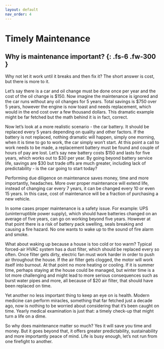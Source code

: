```yaml
---
layout: default
nav_order: 4
---
```


# Timely Maintenance

Why is maintenance important?
{: .fs-6 .fw-300 }
---

Why not let it work until it breaks and then fix it? The short answer is cost, but there is more to it.

Let’s say there is a car and oil change must be done once per year and the cost of the oil change is $150. Now imagine the maintenance is ignored and the car runs without any oil changes for 5 years. Total savings is $750 over 5 years, however the engine is now toast and needs replacement, which would in the end cost over a few thousand dollars. This dramatic example might be far fetched but the math behind it is in fact, correct.

Now let’s look at a more realistic scenario - the car battery. It should be replaced every 5 years depending on quality and other factors. If the battery is not replaced, nothing dramatic will happen, simply one morning, when it is time to go to work, the car simply won’t start. At this point a call to work needs to be made, a replacement battery must be found and couple of hours of pay are lost. Let’s say new battery costs $150 and lasts for five years, which works out to $30 per year. By going beyond battery service life, savings are $30 but trade offs are much greater, including lack of predictability - is the car going to start today?

Performing due diligence on maintenance saves money, time and more importantly, headaches. More over proper maintenance will extend life, instead of changing car every 7 years, it can be changed every 10 or even 15 years. In this case, cost of maintenance will be a fraction of purchasing a new vehicle.

In some cases proper maintenance is a safety issue. For example: UPS (uninterruptible power supply), which should have batteries changed on an average of five years, can go on working beyond five years. However at that point there is a risk of battery pack swelling, seals breaking and causing a fire hazard. No one wants to wake up to the sound of fire alarm and smoke.

What about waking up because a house is too cold or too warm? Typical forced-air HVAC system has a dust filter, which should be replaced every so often. Once filter gets dirty, electric fan must work harder in order to push air throughout the house. If the air filter gets clogged, the motor will work itself into burnout. At that point no more heating or cooling. If it is summer time, perhaps staying at the house could be managed, but winter time is a lot more challenging and might lead to more serious consequences such as burst water pipes and more, all because of $20 air filter, that should have been replaced on time.

Yet another no less important thing to keep an eye on is health. Modern medicine can perform miracles, something that far fetched just a decade ago, now is nothing to be worried about considering that it’s been caught on time. Yearly medical examination is just that: a timely check-up that might turn a life on a dime.

So why does maintenance matter so much? Yes it will save you time and money. But it goes beyond that, it offers greater predictability, sustainability and more importantly peace of mind. Life is busy enough, let’s not run from one firefight to another.
